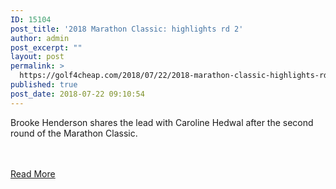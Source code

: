 ```yaml
---
ID: 15104
post_title: '2018 Marathon Classic: highlights rd 2'
author: admin
post_excerpt: ""
layout: post
permalink: >
  https://golf4cheap.com/2018/07/22/2018-marathon-classic-highlights-rd-2/
published: true
post_date: 2018-07-22 09:10:54
---
```

<p>Brooke Henderson shares the lead with Caroline Hedwal after the second round of the Marathon Classic.</p><br><br><a href="https://www.golfchannel.com/video/highlights-henderson-shares-lead-marathon-classic/">Read More</a>